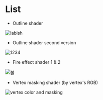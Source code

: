 # List

- Outline shader

![labish](https://user-images.githubusercontent.com/42995061/182024920-12723c64-1304-4b5a-855e-753796eddad8.png)

- Outline shader second version

![1234](https://user-images.githubusercontent.com/42995061/182346975-032e8a37-10f8-4be0-9f58-a2574f15a2b6.png)


- Fire effect shader 1 & 2

![불](https://user-images.githubusercontent.com/42995061/182821580-c5434b68-7b5e-442e-9710-a296d68618c8.gif)

- Vertex masking shader (by vertex's RGB)

![vertex color and masking](https://user-images.githubusercontent.com/42995061/183026153-daf9ed41-455d-4d7a-ade2-8fd7ac971203.PNG)